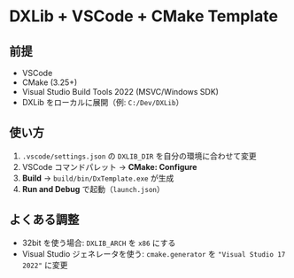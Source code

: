 # DXLib + VSCode + CMake Template

## 前提
- VSCode
- CMake (3.25+)
- Visual Studio Build Tools 2022 (MSVC/Windows SDK)
- DXLib をローカルに展開（例: `C:/Dev/DXLib`）

## 使い方
1. `.vscode/settings.json` の `DXLIB_DIR` を自分の環境に合わせて変更
2. VSCode コマンドパレット → **CMake: Configure**
3. **Build** → `build/bin/DxTemplate.exe` が生成
4. **Run and Debug** で起動（`launch.json`）

## よくある調整
- 32bit を使う場合: `DXLIB_ARCH` を `x86` にする
- Visual Studio ジェネレータを使う: `cmake.generator` を `"Visual Studio 17 2022"` に変更
